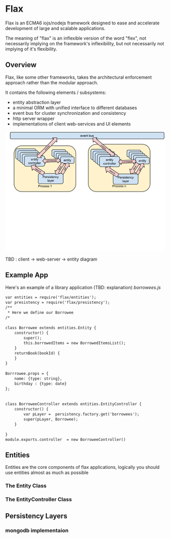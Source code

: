 # Flax
Flax is an ECMA6 iojs/nodejs framework designed to ease and accelerate development of large and scalable applications.

The meaning of "flax" is an inflexible version of the word "flex", not necessarily implying on the framework's inflexibility, but not necessarily not implying of it's flexibility.

## Overview 

Flax, like some other frameworks, takes the architectural enforcement approach rather than the modular approach. 

It contains the following elements / subsystems:

*   entity abstraction layer 
*   a minimal ORM with unified interface to different databases
*   event bus for cluster synchronization and consistency
*   http server wrapper
*   implementations of client web-services and UI elements 


![cluster overview](/docs/cluster.png?raw=true)


TBD : client -> web-server -> entity diagram

## Example App 
Here's an example of a library application (TBD: explanation) 
_borrowees.js_
    
    var entities = require('flax/entities');
    var presistency = require('flax/presistency');
    /**
     * Here we define our Borrowee
    /*
    
    class Borrowee extends entities.Entity {
        constructor() {
            super();
            this.borrowedItems = new BorrowedItemsList();
        }
        returnBook(bookId) {
        }
    }
    
    Borrrowee.props = {
        name: {type: string},
        birthday : {type: date}
    };
    

    class BorroweeController extends entities.EntityController {
        constructor() {
            var pLayer =  persistency.factory.get('borrowees');
            super(pLayer, Borrowee);
        }

    }
    module.exports.controller  = new BorroweeController()

## Entities
Entities are the core components of flax applications, logically you should use entities almost as much as possible

### The Entity Class

### The EntityController Class
 
## Persistency Layers


### mongodb implementaion
